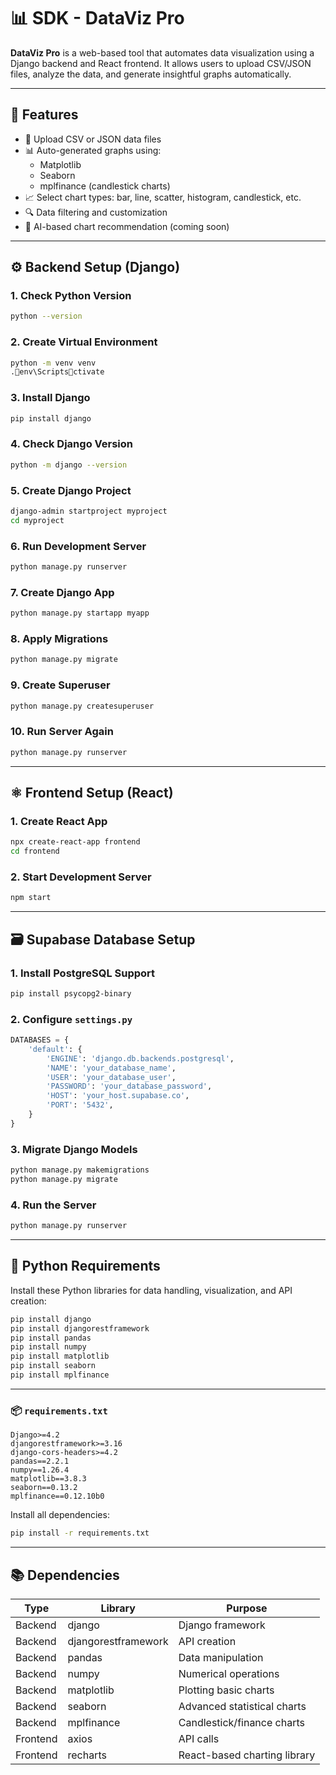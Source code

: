 # 📊 SDK - DataViz Pro

**DataViz Pro** is a web-based tool that automates data visualization using a Django backend and React frontend. It allows users to upload CSV/JSON files, analyze the data, and generate insightful graphs automatically.

---

## 🔧 Features

- 📁 Upload CSV or JSON data files  
- 📊 Auto-generated graphs using:
  - Matplotlib  
  - Seaborn  
  - mplfinance (candlestick charts)  
- 📈 Select chart types: bar, line, scatter, histogram, candlestick, etc.  
- 🔍 Data filtering and customization  
- 🧠 AI-based chart recommendation (coming soon)  

---

## ⚙️ Backend Setup (Django)

### 1. Check Python Version

```bash
python --version
```

### 2. Create Virtual Environment

```bash
python -m venv venv
.env\Scriptsctivate
```

### 3. Install Django

```bash
pip install django
```

### 4. Check Django Version

```bash
python -m django --version
```

### 5. Create Django Project

```bash
django-admin startproject myproject
cd myproject
```

### 6. Run Development Server

```bash
python manage.py runserver
```

### 7. Create Django App

```bash
python manage.py startapp myapp
```

### 8. Apply Migrations

```bash
python manage.py migrate
```

### 9. Create Superuser

```bash
python manage.py createsuperuser
```

### 10. Run Server Again

```bash
python manage.py runserver
```

---

## ⚛️ Frontend Setup (React)

### 1. Create React App

```bash
npx create-react-app frontend
cd frontend
```

### 2. Start Development Server

```bash
npm start
```

---

## 🗃️ Supabase Database Setup

### 1. Install PostgreSQL Support

```bash
pip install psycopg2-binary
```

### 2. Configure `settings.py`

```python
DATABASES = {
    'default': {
        'ENGINE': 'django.db.backends.postgresql',
        'NAME': 'your_database_name',
        'USER': 'your_database_user',
        'PASSWORD': 'your_database_password',
        'HOST': 'your_host.supabase.co',
        'PORT': '5432',
    }
}
```

### 3. Migrate Django Models

```bash
python manage.py makemigrations
python manage.py migrate
```

### 4. Run the Server

```bash
python manage.py runserver
```

---

## 🐍 Python Requirements

Install these Python libraries for data handling, visualization, and API creation:

```bash
pip install django
pip install djangorestframework
pip install pandas
pip install numpy
pip install matplotlib
pip install seaborn
pip install mplfinance
```

---

### 📦 `requirements.txt`

```
Django>=4.2
djangorestframework>=3.16
django-cors-headers>=4.2
pandas==2.2.1
numpy==1.26.4
matplotlib==3.8.3
seaborn==0.13.2
mplfinance==0.12.10b0
```

Install all dependencies:

```bash
pip install -r requirements.txt
```

---

## 📚 Dependencies

| Type     | Library             | Purpose                           |
|----------|---------------------|-----------------------------------|
| Backend  | django              | Django framework                  |
| Backend  | djangorestframework | API creation                      |
| Backend  | pandas              | Data manipulation                 |
| Backend  | numpy               | Numerical operations              |
| Backend  | matplotlib          | Plotting basic charts             |
| Backend  | seaborn             | Advanced statistical charts       |
| Backend  | mplfinance          | Candlestick/finance charts        |
| Frontend | axios               | API calls                         |
| Frontend | recharts            | React-based charting library      |